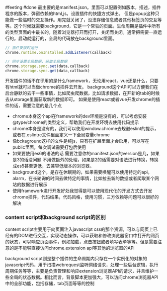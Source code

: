 #feeting #done 
最主要的是manifest.json。里面可以配置例如版本，描述，插件程序的版本，弹窗依赖的html,js。设置插件的快捷方式弹出。
但是popup这种只能做一些临时的交互操作。用完就关闭了，没法存储信息或者其他标签页的交互等等。这个时候就需要background，它是一个常驻的页面。生命周期是插件中所有的类型页面的中最长的，随着浏览器打开而打开，关闭而关闭。通常把需要一直运行的，启动就运行的，全局的代码放在background里面。 


```javascript
// 插件安装时运行
chrome.runtime.onInstalled.addListener(callback)

// 同步设置全局数据，获取全局数据
chrome.storage.sync.set(data,callback)
chrome.storage.sync.get(data,callback)
```

开发插件的话不在乎用的是什么framework，无论用react，vue还是什么，只要有html就可以当做chrome的插件去开发。
background这个API可以方便我们在后台静默的去干一些事情，比如爬虫爬数据，比如请求数据，在开新的tab的时候去从storage里面获取新的数据即可。
如果是使用react或者vue开发chrome的插件的话，需要注意的是几个点
- chrome本身这个api在framework的dev环境是没有的，可以考虑安装@type/chrome的类型定义，帮助我们在开发环境去使用代码提示
- chrome本身是没有的，我们可以使用window.chrome去规避eslint的提示，或者在.eslintrc文件里面定义一下全局变量chrome
- 像bckaground这样的文件是纯js，只有在扩展里面才会启用，可以写在public里面，每次调试需要打包后使用
- 如果要使用es6的语法的话 需要注意你的manifest.json的version是几，如果是3的话没问题 不用做额外的处理，如果是2的话需要对语法进行转换，转换成es5甚至更低，去兼容低版本的浏览器。
- background这个，是存在休眠期的，如果需要唤醒可以使用特定的api，alarm，在长轮询的时间去做特定的事情，比如拉去新的数据或者爬取某个网站的数据进行展示
- 使用framework进行开发好处我觉得是可以使用现代化的开发方式去开发chrome插件，代码结果，代码风格，使用习惯，三方依赖等问题可以很好的解决 


### content script和background script的区别
content script主要用于向页面注入javascript css的那个资源，可以与网页上已经有的DOM进行交互，实现动态操作，可以获取和修改浏览器窗口中打开的网页的状态，可以响应页面事件，例如加载，点击按钮或者填写表单等等。但是需要注意的是不能够直接访问chrome.extension api等其他的浏览器的API

background script则是整个插件的生命周期内只存在一个实例化的对象的javascript代码，用于扫描webrequest监听网络请求，处理一些后台逻辑，执行周期任务等等，主要是负责管理和响应extension浏览器API的请求，并且维护一些全局的状态数据。相比而言，背景脚本更加强大，可以访问chrome浏览器API中的全部功能，包括存储，tab页面等等的控制

